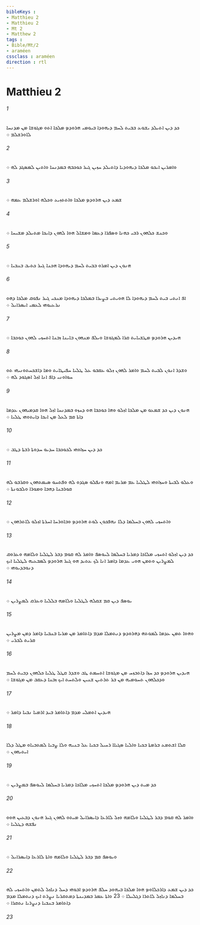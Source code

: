 ```yaml
---
bibleKeys : 
- Matthieu 2
- Matthieu 2
- Mt 2
- Matthew 2
tags : 
- Bible/Mt/2
- araméen
cssclass : araméen
direction : rtl
---
```


# Matthieu 2

###### 1
ܟܕ ܕܝܢ ܐܬܝܠܕ ܝܫܘܥ ܒܒܝܬ ܠܚܡ ܕܝܗܘܕܐ ܒܝܘܡܝ ܗܪܘܕܤ ܡܠܟܐ ܐܬܘ ܡܓܘܫܐ ܡܢ ܡܕܢܚܐ ܠܐܘܪܫܠܡ ܀
###### 2
ܘܐܡܪܝܢ ܐܝܟܘ ܡܠܟܐ ܕܝܗܘܕܝܐ ܕܐܬܝܠܕ ܚܙܝܢ ܓܝܪ ܟܘܟܒܗ ܒܡܕܢܚܐ ܘܐܬܝܢ ܠܡܤܓܕ ܠܗ ܀
###### 3
ܫܡܥ ܕܝܢ ܗܪܘܕܤ ܡܠܟܐ ܘܐܬܬܙܝܥ ܘܟܠܗ ܐܘܪܫܠܡ ܥܡܗ ܀
###### 4
ܘܟܢܫ ܟܠܗܘܢ ܪܒܝ ܟܗܢܐ ܘܤܦܪܐ ܕܥܡܐ ܘܡܫܐܠ ܗܘܐ ܠܗܘܢ ܕܐܝܟܐ ܡܬܝܠܕ ܡܫܝܚܐ ܀
###### 5
ܗܢܘܢ ܕܝܢ ܐܡܪܘ ܒܒܝܬ ܠܚܡ ܕܝܗܘܕܐ ܗܟܢܐ ܓܝܪ ܟܬܝܒ ܒܢܒܝܐ ܀
###### 6
ܐܦ ܐܢܬܝ ܒܝܬ ܠܚܡ ܕܝܗܘܕܐ ܠܐ ܗܘܝܬܝ ܒܨܝܪܐ ܒܡܠܟܐ ܕܝܗܘܕܐ ܡܢܟܝ ܓܝܪ ܢܦܘܩ ܡܠܟܐ ܕܗܘ ܢܪܥܝܘܗܝ ܠܥܡܝ ܐܝܤܪܐܝܠ ܀
###### 7
ܗܝܕܝܢ ܗܪܘܕܤ ܡܛܫܝܐܝܬ ܩܪܐ ܠܡܓܘܫܐ ܘܝܠܦ ܡܢܗܘܢ ܒܐܝܢܐ ܙܒܢܐ ܐܬܚܙܝ ܠܗܘܢ ܟܘܟܒܐ ܀
###### 8
ܘܫܕܪ ܐܢܘܢ ܠܒܝܬ ܠܚܡ ܘܐܡܪ ܠܗܘܢ ܙܠܘ ܥܩܒܘ ܥܠ ܛܠܝܐ ܚܦܝܛܐܝܬ ܘܡܐ ܕܐܫܟܚܬܘܢܝܗܝ ܬܘ ܚܘܐܘܢܝ ܕܐܦ ܐܢܐ ܐܙܠ ܐܤܓܘܕ ܠܗ ܀
###### 9
ܗܢܘܢ ܕܝܢ ܟܕ ܫܡܥܘ ܡܢ ܡܠܟܐ ܐܙܠܘ ܘܗܐ ܟܘܟܒܐ ܗܘ ܕܚܙܘ ܒܡܕܢܚܐ ܐܙܠ ܗܘܐ ܩܕܡܝܗܘܢ ܥܕܡܐ ܕܐܬܐ ܩܡ ܠܥܠ ܡܢ ܐܝܟܐ ܕܐܝܬܘܗܝ ܛܠܝܐ ܀
###### 10
ܟܕ ܕܝܢ ܚܙܐܘܗܝ ܠܟܘܟܒܐ ܚܕܝܘ ܚܕܘܬܐ ܪܒܬܐ ܕܛܒ ܀
###### 11
ܘܥܠܘ ܠܒܝܬܐ ܘܚܙܐܘܗܝ ܠܛܠܝܐ ܥܡ ܡܪܝܡ ܐܡܗ ܘܢܦܠܘ ܤܓܕܘ ܠܗ ܘܦܬܚܘ ܤܝܡܬܗܘܢ ܘܩܪܒܘ ܠܗ ܩܘܪܒܢܐ ܕܗܒܐ ܘܡܘܪܐ ܘܠܒܘܢܬܐ ܀
###### 12
ܘܐܬܚܙܝ ܠܗܘܢ ܒܚܠܡܐ ܕܠܐ ܢܗܦܟܘܢ ܠܘܬ ܗܪܘܕܤ ܘܒܐܘܪܚܐ ܐܚܪܬܐ ܐܙܠܘ ܠܐܬܪܗܘܢ ܀
###### 13
ܟܕ ܕܝܢ ܐܙܠܘ ܐܬܚܙܝ ܡܠܐܟܐ ܕܡܪܝܐ ܒܚܠܡܐ ܠܝܘܤܦ ܘܐܡܪ ܠܗ ܩܘܡ ܕܒܪ ܠܛܠܝܐ ܘܠܐܡܗ ܘܥܪܘܩ ܠܡܨܪܝܢ ܘܬܡܢ ܗܘܝ ܥܕܡܐ ܕܐܡܪ ܐܢܐ ܠܟ ܥܬܝܕ ܗܘ ܓܝܪ ܗܪܘܕܤ ܠܡܒܥܝܗ ܠܛܠܝܐ ܐܝܟ ܕܢܘܒܕܝܘܗܝ ܀
###### 14
ܝܘܤܦ ܕܝܢ ܩܡ ܫܩܠܗ ܠܛܠܝܐ ܘܠܐܡܗ ܒܠܠܝܐ ܘܥܪܩ ܠܡܨܪܝܢ ܀
###### 15
ܘܗܘܐ ܬܡܢ ܥܕܡܐ ܠܡܘܬܗ ܕܗܪܘܕܤ ܕܢܬܡܠܐ ܡܕܡ ܕܐܬܐܡܪ ܡܢ ܡܪܝܐ ܒܢܒܝܐ ܕܐܡܪ ܕܡܢ ܡܨܪܝܢ ܩܪܝܬ ܠܒܪܝ ܀
###### 16
ܗܝܕܝܢ ܗܪܘܕܤ ܟܕ ܚܙܐ ܕܐܬܒܙܚ ܡܢ ܡܓܘܫܐ ܐܬܚܡܬ ܛܒ ܘܫܕܪ ܩܛܠ ܛܠܝܐ ܟܠܗܘܢ ܕܒܝܬ ܠܚܡ ܘܕܟܠܗܘܢ ܬܚܘܡܝܗ ܡܢ ܒܪ ܬܪܬܝܢ ܫܢܝܢ ܘܠܬܚܬ ܐܝܟ ܙܒܢܐ ܕܥܩܒ ܡܢ ܡܓܘܫܐ ܀
###### 17
ܗܝܕܝܢ ܐܬܡܠܝ ܡܕܡ ܕܐܬܐܡܪ ܒܝܕ ܐܪܡܝܐ ܢܒܝܐ ܕܐܡܪ ܀
###### 18
ܩܠܐ ܐܫܬܡܥ ܒܪܡܬܐ ܒܟܝܐ ܘܐܠܝܐ ܤܓܝܐܐ ܪܚܝܠ ܒܟܝܐ ܥܠ ܒܢܝܗ ܘܠܐ ܨܒܝܐ ܠܡܬܒܝܐܘ ܡܛܠ ܕܠܐ ܐܝܬܝܗܘܢ ܀
###### 19
ܟܕ ܡܝܬ ܕܝܢ ܗܪܘܕܤ ܡܠܟܐ ܐܬܚܙܝ ܡܠܐܟܐ ܕܡܪܝܐ ܒܚܠܡܐ ܠܝܘܤܦ ܒܡܨܪܝܢ ܀
###### 20
ܘܐܡܪ ܠܗ ܩܘܡ ܕܒܪ ܠܛܠܝܐ ܘܠܐܡܗ ܘܙܠ ܠܐܪܥܐ ܕܐܝܤܪܐܝܠ ܡܝܬܘ ܠܗܘܢ ܓܝܪ ܗܢܘܢ ܕܒܥܝܢ ܗܘܘ ܢܦܫܗ ܕܛܠܝܐ ܀
###### 21
ܘܝܘܤܦ ܩܡ ܕܒܪ ܠܛܠܝܐ ܘܠܐܡܗ ܘܐܬܐ ܠܐܪܥܐ ܕܐܝܤܪܐܝܠ ܀
###### 22
ܟܕ ܕܝܢ ܫܡܥ ܕܐܪܟܠܐܘܤ ܗܘܐ ܡܠܟܐ ܒܝܗܘܕ ܚܠܦ ܗܪܘܕܤ ܐܒܘܗܝ ܕܚܠ ܕܢܐܙܠ ܠܬܡܢ ܘܐܬܚܙܝ ܠܗ ܒܚܠܡܐ ܕܢܐܙܠ ܠܐܬܪܐ ܕܓܠܝܠܐ ܀ 23 ܘܐܬܐ ܥܡܪ ܒܡܕܝܢܬܐ ܕܡܬܩܪܝܐ ܢܨܪܬ ܐܝܟ ܕܢܬܡܠܐ ܡܕܡ ܕܐܬܐܡܪ ܒܢܒܝܐ ܕܢܨܪܝܐ ܢܬܩܪܐ ܀
###### 23
 
